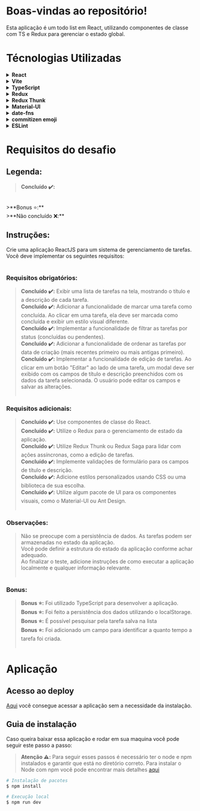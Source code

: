 # Boas-vindas ao repositório!

Esta aplicação é um todo list em React, utilizando componentes de classe com TS e Redux para gerenciar o estado global.

# Técnologias Utilizadas

<details>
  <summary><strong>React</strong></summary><br />

  >O <a href="https://react.dev/" target="_blank">React</a> é uma biblioteca JavaScript amplamente utilizada para criar interfaces de usuário interativas e responsivas. Ele adota uma abordagem eficiente ao utilizar uma representação virtual do DOM, o que permite atualizações rápidas e eficientes na interface, minimizando o impacto no DOM real. Com o suporte à sintaxe JSX e o foco na criação de componentes reutilizáveis, o React torna mais fácil a construção de interfaces modulares e a composição de aplicativos web complexos. Devido à sua popularidade e comunidade ativa, o React é uma escolha comum para o desenvolvimento de aplicações modernas e escaláveis.
  
</details>

<details>
  <summary><strong>Vite</strong></summary><br />

  ><a href="https://vitejs.dev/" target="_blank">Vite</a> é uma ferramenta de compilação extremamente rápida e leve para o desenvolvimento de aplicações web. Ela foi projetada para substituir a tradicional abordagem de compilação baseada em bundlers, permitindo um processo de desenvolvimento mais ágil e eficiente. Ao contrário dos bundlers convencionais, como o Webpack, o Vite adota uma abordagem de "módulos nativos" (native ESM) para carregar e compilar os arquivos durante o desenvolvimento. Isso resulta em tempos de inicialização incrivelmente rápidos, permitindo que as alterações sejam refletidas instantaneamente no navegador, sem a necessidade de reconstruir e recarregar a aplicação. Além disso, o Vite possui suporte nativo para o Vue.js e o React, tornando-se uma escolha popular para projetos dessas frameworks. Com sua velocidade, simplicidade e suporte moderno, o Vite oferece uma experiência de desenvolvimento aprimorada para construção de aplicações web.
  
</details>

<details>
  <summary><strong>TypeScript</strong></summary><br />

  ><a href="https://www.typescriptlang.org/" target="_blank">TypeScript</a> é uma linguagem de programação de código aberto desenvolvida pela Microsoft, que se baseia no JavaScript padrão, porém com a adição de recursos de tipagem estática. Ao usar o TypeScript, os desenvolvedores podem adicionar tipos aos seus códigos, permitindo a detecção de erros de forma antecipada durante o desenvolvimento. Isso ajuda a melhorar a qualidade e a robustez dos programas, ao mesmo tempo em que fornece recursos avançados, como autocompletar e refatoração de código. O TypeScript é compatível com o JavaScript existente e pode ser usado para criar aplicativos web, aplicativos móveis, APIs e muito mais, tornando-se uma escolha popular entre os desenvolvedores que buscam uma experiência de desenvolvimento mais sólida e escalável.
</details>

<details>
  <summary><strong>Redux</strong></summary><br />

  ><a href="https://redux.js.org/" target="_blank">Redux</a> é uma biblioteca de gerenciamento de estado para aplicativos JavaScript, comumente usada em conjunto com frameworks como React e Angular. Ele oferece uma abordagem previsível para controlar o estado da aplicação, permitindo que os desenvolvedores armazenem e atualizem o estado centralizado de maneira organizada. Com o Redux, o estado da aplicação é armazenado em uma estrutura de dados chamada "store", e as alterações são realizadas por meio de "actions" que descrevem o que deve ser feito. As "actions" são enviadas para "reducers", que são funções puras responsáveis por atualizar o estado com base nas ações recebidas. O Redux facilita o compartilhamento de estado entre componentes e melhora a previsibilidade e rastreabilidade das alterações no estado da aplicação.
</details>

<details>
  <summary><strong>Redux Thunk</strong></summary><br />
  
  ><a href="https://redux.js.org/usage/writing-logic-thunks" target="_blank">Redux Thunk</a> é um middleware para Redux que permite lidar com ações assíncronas de forma mais simples e expressiva. Ele estende a funcionalidade do Redux, permitindo que as ações não sejam apenas objetos simples, mas também funções assíncronas. Isso é útil quando precisamos fazer chamadas a APIs, buscar dados do servidor ou executar operações assíncronas antes de despachar uma ação. O Redux Thunk permite que as funções assíncronas retornem outras ações, adiando sua execução até que as operações assíncronas sejam concluídas. Dessa forma, podemos lidar com fluxos de trabalho assíncronos de maneira mais fácil e controlada, mantendo a previsibilidade e a imutabilidade do estado no Redux.

</details>

<details>
  <summary><strong>Material-UI</strong></summary><br />
  
  ><a href="https://mui.com/material-ui/" target="_blank">Material-UI</a> é uma biblioteca de componentes de interface de usuário para React, baseada no design do Material Design, criado pelo Google. Ela oferece uma ampla gama de componentes estilizados e pré-construídos, como botões, formulários, barras de navegação e muito mais, que podem ser facilmente integrados em um projeto React. O Material-UI permite que os desenvolvedores criem interfaces bonitas e consistentes, seguindo as diretrizes de design do Material Design. Além disso, a biblioteca fornece recursos avançados, como temas personalizáveis, estilos responsivos e suporte a acessibilidade. Com o Material-UI, os desenvolvedores podem acelerar o desenvolvimento de aplicativos com uma aparência profissional e moderna.

</details>

<details>
  <summary><strong>date-fns</strong></summary><br />
  
  ><a href="https://date-fns.org/" target="_blank">date-fns</a> é uma biblioteca JavaScript que fornece uma série de funções utilitárias para manipulação e formatação de datas. Ela oferece uma alternativa leve e flexível aos recursos nativos do objeto Date do JavaScript, facilitando a realização de operações comuns, como adicionar ou subtrair dias, formatar datas, obter diferenças entre datas, entre outras. Com o date-fns, os desenvolvedores podem lidar com tarefas relacionadas a datas de forma mais eficiente e legível, tornando a manipulação de datas em projetos JavaScript mais simples e consistente. A biblioteca também possui uma documentação abrangente e é amplamente adotada pela comunidade, o que a torna uma escolha popular para trabalhar com datas em aplicativos web.

</details>

<details>
  <summary><strong>commitizen emoji</strong></summary><br />
  
  ><a href="https://github.com/ngryman/cz-emoji" target="_blank">Commitizen Emoji</a> é uma extensão para o Git que adiciona suporte a emojis na formatação de mensagens de commit. Em vez de utilizar apenas o formato convencional de mensagens de commit, que consiste em uma linha de resumo seguida por um corpo opcional, o Commitizen Emoji permite que você adicione emojis como prefixos para indicar o tipo de alteração realizada no commit. Esses emojis fornecem uma forma visual e intuitiva de identificar rapidamente o propósito do commit, como correção de bugs, adição de recursos, melhorias de desempenho, entre outros. Além disso, o Commitizen Emoji facilita a padronização das mensagens de commit em equipes, promovendo uma melhor compreensão e organização do histórico de alterações em um projeto.

</details>

<details>
  <summary><strong>ESLint</strong></summary><br />
  
  ><a href="https://eslint.org/" target="_blank">ESLint</a> é uma ferramenta de linting de código estático amplamente utilizada no desenvolvimento de software. Ela ajuda a identificar e corrigir problemas de código, seguindo as regras e diretrizes definidas no projeto. O ESLint analisa o código-fonte JavaScript e fornece avisos e erros relacionados a práticas inadequadas, problemas de formatação, potenciais erros e outras questões de qualidade. Com configurações personalizáveis, o ESLint pode ser adaptado às necessidades específicas de um projeto, permitindo que as equipes de desenvolvimento mantenham um código consistente, legível e livre de erros. É uma ferramenta valiosa para melhorar a qualidade e a manutenibilidade do código, garantindo boas práticas de programação.

</details>

# Requisitos do desafio

## Legenda:
  >**Concluído ✔️:**
  <br/>
  >**Bonus ⭐:**
  <br/>
  >**Não concluído ❌:**

## Instruções:
Crie uma aplicação ReactJS para um sistema de gerenciamento de tarefas. Você deve implementar os seguintes requisitos:
<br/><br/>

### Requisitos obrigatórios:
  >**Concluído ✔️:** Exibir uma lista de tarefas na tela, mostrando o título e a descrição de cada tarefa.<br/>
  >**Concluído ✔️:** Adicionar a funcionalidade de marcar uma tarefa como concluída. Ao clicar em uma tarefa, ela deve ser marcada como concluída e exibir um estilo visual diferente.<br/>
  >**Concluído ✔️:** Implementar a funcionalidade de filtrar as tarefas por status (concluídas ou pendentes).<br/>
  >**Concluído ✔️:** Adicionar a funcionalidade de ordenar as tarefas por data de criação (mais recentes primeiro ou mais antigas primeiro).<br/>
  >**Concluído ✔️:** Implementar a funcionalidade de edição de tarefas. Ao clicar em um botão "Editar" ao lado de uma tarefa, um modal deve ser exibido com os campos de título e descrição preenchidos com os dados da tarefa selecionada. O usuário pode editar os campos e salvar as alterações.<br/><br/>
### Requisitos adicionais:
  >**Concluído ✔️:** Use componentes de classe do React.<br/>
  >**Concluído ✔️:** Utilize o Redux para o gerenciamento de estado da aplicação.<br/>
  >**Concluído ✔️:** Utilize Redux Thunk ou Redux Saga para lidar com ações assíncronas, como a edição de tarefas.<br/>
  >**Concluído ✔️:** Implemente validações de formulário para os campos de título e descrição.<br/>
  >**Concluído ✔️:** Adicione estilos personalizados usando CSS ou uma biblioteca de sua escolha.<br/>
  >**Concluído ✔️:** Utilize algum pacote de UI para os componentes visuais, como o Material-UI ou Ant Design.<br/><br/>
### Observações:
  >Não se preocupe com a persistência de dados. As tarefas podem ser armazenadas no estado da aplicação.<br/>
  >Você pode definir a estrutura do estado da aplicação conforme achar adequado.<br/>
  >Ao finalizar o teste, adicione instruções de como executar a aplicação localmente e qualquer informação relevante.<br/><br/>
### Bonus:
  >**Bonus ⭐:** Foi utilizado TypeScript para desenvolver a aplicação.<br/>
  >**Bonus ⭐:** Foi feito a persistência dos dados utilizando o localStorage.<br/>
  >**Bonus ⭐:** É possível pesquisar pela tarefa salva na lista<br/>
  >**Bonus ⭐:** Foi adicionado um campo para identificar a quanto tempo a tarefa foi criada.<br/><br/>

# Aplicação

## Acesso ao deploy

<a href="https://class-redux-todo.netlify.app/" target="_blank">Aqui</a> você consegue acessar a aplicação sem a necessidade da instalação.

## Guia de instalação

Caso queira baixar essa aplicação e rodar em sua maquina você pode seguir este passo a passo:

> **Atenção ⚠️:** Para seguir esses passos é necessário ter o node e npm instalados e garantir que está no diretório correto. Para instalar o Node com npm você pode encontrar mais detalhes <a href="https://nodejs.org/en" target="_blank">aqui</a>

```bash
# Instalação de pacotes
$ npm install

# Execução local
$ npm run dev
```
